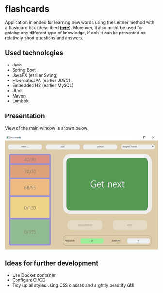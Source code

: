 # flashcards

Application intended for learning new words using the Leitner method with a flashcard box
(described [**_here_**](https://en.wikipedia.org/wiki/Leitner_system)). Moreover, it also might be used for gaining any
different type of knowledge, if only it can be presented as relatively short questions and answers.

## Used technologies

- Java
- Spring Boot
- JavaFX (earlier Swing)
- Hibernate/JPA (earlier JDBC)
- Embedded H2 (earlier MySQL)
- JUnit
- Maven
- Lombok

## Presentation

View of the main window is shown below.

![Image file not found](./docs/main-window.png)

## Ideas for further development

- Use Docker container
- Configure CI/CD
- Tidy up all styles using CSS classes and slightly beautify GUI
